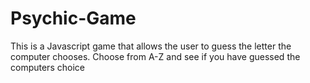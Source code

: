 # Psychic-Game

This is a Javascript game that allows the user to guess the letter the computer chooses.
Choose from A-Z and see if you have guessed the computers choice